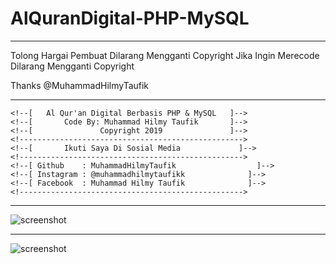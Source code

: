 # AlQuranDigital-PHP-MySQL
______________________________________
Tolong Hargai Pembuat
Dilarang Mengganti Copyright
Jika Ingin Merecode Dilarang Mengganti Copyright

Thanks @MuhammadHilmyTaufik
______________________________________
  <!-------------------------------------------------->
	<!--[   Al Qur'an Digital Berbasis PHP & MySQL   ]-->	
	<!--[ 	    Code By: Muhammad Hilmy Taufik       ]-->
	<!--[ 	            Copyright 2019               ]-->
	<!-------------------------------------------------->
	<!--[ 		Ikuti Saya Di Sosial Media             ]-->
	<!-------------------------------------------------->
	<!--[ Github    : MuhammadHilmyTaufik			       ]-->
	<!--[ Instagram : @muhammadhilmytaufikk			     ]-->
	<!--[ Facebook  : Muhammad Hilmy Taufik			     ]-->
	<!-------------------------------------------------->
  ______________________________________

![screenshot](https://i.ibb.co/M8KHtv4/1.png)
______________________________________
![screenshot](https://i.ibb.co/GWjd4n4/2.png)
